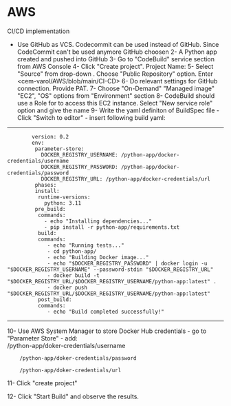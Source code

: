 # AWS
 CI/CD implementation  
 
- Use GitHub as VCS. Codecommit can be used instead of GitHub. Since CodeCommit can't be used anymore GitHub choosen
2- A Python app created and pushed into GitHub
3- Go to "CodeBuild" service section from AWS Console
   4- Click "Create project". Project Name:  <python-app-build>
   5- Select "Source" from drop-down <github>. Choose "Public Repository" option. Enter <cem-varol/AWS/blob/main/CI-CD>
   6- Do relevant settings for GitHub connection. Provide PAT.
   7- Choose "On-Demand" "Managed image" "EC2", "OS" options from "Environment" section
   8- CodeBuild should use a Role for to access this EC2 instance. Select "New service role" option and give the name <codebuild-python-app-build-service-role>
   9- Write the yaml definiton of BuildSpec file
      - Click "Switch to editor"
      - insert following build yaml:

--------------------------------------------------------------------------------------------------------------
            version: 0.2
            env:
             parameter-store:
               DOCKER_REGISTRY_USERNAME: /python-app/docker-credentials/username
               DOCKER_REGISTRY_PASSWORD: /python-app/docker-credentials/password
               DOCKER_REGISTRY_URL: /python-app/docker-credentials/url
             phases:
             install:
              runtime-versions:
                python: 3.11
             pre_build:
              commands:
                - echo "Installing dependencies..."
                - pip install -r python-app/requirements.txt
              build:
              commands:
                 - echo "Running tests..."
                 - cd python-app/
                 - echo "Building Docker image..."
                 - echo "$DOCKER_REGISTRY_PASSWORD" | docker login -u "$DOCKER_REGISTRY_USERNAME" --password-stdin "$DOCKER_REGISTRY_URL"
                 - docker build -t "$DOCKER_REGISTRY_URL/$DOCKER_REGISTRY_USERNAME/python-app:latest" .
                 - docker push "$DOCKER_REGISTRY_URL/$DOCKER_REGISTRY_USERNAME/python-app:latest"
              post_build:
              commands:
                 - echo "Build completed successfully!"



   --------------------------------------------------------------------------------------------------------
10- Use AWS System Manager to store Docker Hub credentials
        - go to "Parameter Store"
        - add: 	
	       /python-app/doker-credentials/username
                	
		/python-app/doker-credentials/password
	
		/python-app/doker-credentials/url


11- Click "create project"

12- Click "Start Build" and observe the results. 
   
 
